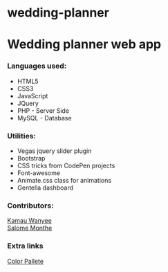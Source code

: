 # wedding-planner
<h1>Wedding planner web app</h1>
<h3>Languages used:</h3>
  <ul>
  <li>HTML5</li>
  <li>CSS3</li>
  <li>JavaScript</li>
  <li>JQuery</li>
  <li>PHP - Server Side</li>
  <li>MySQL - Database</li>
  </ul>
 <h3>Utilities:</h3>
  <ul>
    <li>Vegas jquery slider plugin</li>
    <li>Bootstrap</li>
    <li>CSS tricks from CodePen projects</li>
    <li>Font-awesome</li>
    <li>Animate.css class for animations</li>
    <li>Gentella dashboard</li>
  </ul>
<h3>Contributors:</h3>
<a href="https://github.com/steekam">Kamau Wanyee</a> <br>
<a href="https://github.com/salomechemiat">Salome Monthe</a>

<h3>Extra links</h3>
<a href="http://paletton.com/#uid=10d0u0kflkY76uwbppbiVgHnLdm">Color Pallete</a>
